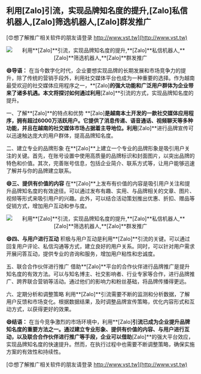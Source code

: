 ## **利用**[Zalo]**引流，实现品牌知名度的提升,**[Zalo]**私信机器人,**[Zalo]**筛选机器人,**[Zalo]**群发推广**

[😍想了解推广相关软件的朋友请登录 http://www.vst.tw](http://www.vst.tw)

 <center><img src="https://vst.tw/MP4/tuiguang/png/0.png" alt="利用**[Zalo]**引流，实现品牌知名度的提升,**[Zalo]**私信机器人,**[Zalo]**筛选机器人,**[Zalo]**群发推广"></center>

**😄导语：**
在当今数字化时代，企业要想实现品牌的长期发展和市场竞争力的提升，除了传统的营销手段外，利用社交媒体平台也成为一种重要的选择。作为越南最受欢迎的社交媒体应用程序之一，**[Zalo]**的强大功能和广泛用户群体为企业带来了诸多机遇。本文将探讨如何通过利用**[Zalo]**引流的方式，实现品牌知名度的提升。

一、了解**[Zalo]**的特点和优势
**[Zalo]**是越南本土开发的一款社交媒体应用程序，拥有超过6000万活跃用户。它提供了消息传递、语音通话、视频聊天等多种功能，并且在越南的社交媒体市场占据着主导地位。利用**[Zalo]**进行品牌宣传可以迅速触达庞大的用户群体，提高品牌知名度。

二、建立专业的品牌形象
在**[Zalo]**上建立一个专业的品牌形象是吸引用户关注的关键。首先，在账号设置中使用高质量的品牌标识和封面图片，以突出品牌的特色和价值。其次，完善账号信息，包括企业简介、联系方式等，让用户能够迅速了解并与你的品牌建立联系。

**😄三、提供有价值的内容**
在**[Zalo]**上发布有价值的内容是吸引用户关注和提升品牌知名度的有效途径。可以通过发布有趣、实用、与品牌相关的文章、图片、视频等形式来吸引用户的兴趣。此外，可以结合活动策划推出优惠、折扣、赠品等促销方式，增加用户互动和参与度。

 <center><img src="https://vst.tw/MP4/tuiguang/png/1.png" alt="利用**[Zalo]**引流，实现品牌知名度的提升,**[Zalo]**私信机器人,**[Zalo]**筛选机器人,**[Zalo]**群发推广"></center>

**😄四、与用户进行互动**
积极与用户互动是利用**[Zalo]**引流的关键。可以通过回复用户评论、私信沟通等方式，建立良好的用户关系。同时，可以针对用户需求开展问答互动，提供专业的咨询和服务，增加用户粘性和忠诚度。

五、联合合作伙伴进行推广
借助**[Zalo]**平台的合作伙伴进行品牌推广是提升知名度的有效方法。可以与知名博主、社交影响者、行业专家等合作，进行品牌推广、跨界联合营销等活动。通过他们的影响力和粉丝基础，将品牌传播得更远。

六、定期分析和调整策略
利用**[Zalo]**引流需要不断的监测和分析数据，了解用户反馈和市场变化。根据数据结果，及时调整品牌宣传策略，优化内容形式和互动方式，以获得更好的效果。

**😄结语：**
在当今竞争激烈的市场环境中，利用**[Zalo]**引流已成为企业提升品牌知名度的重要方法之一。通过建立专业形象、提供有价值的内容、与用户进行互动，以及联合合作伙伴进行推广等手段，企业可以借助**[Zalo]**的强大平台效应，实现品牌知名度的快速提升。然而，在执行过程中也需要不断调整策略，确保实施方案的有效性和持续性。

[😍想了解推广相关软件的朋友请登录 http://www.vst.tw](http://www.vst.tw)



